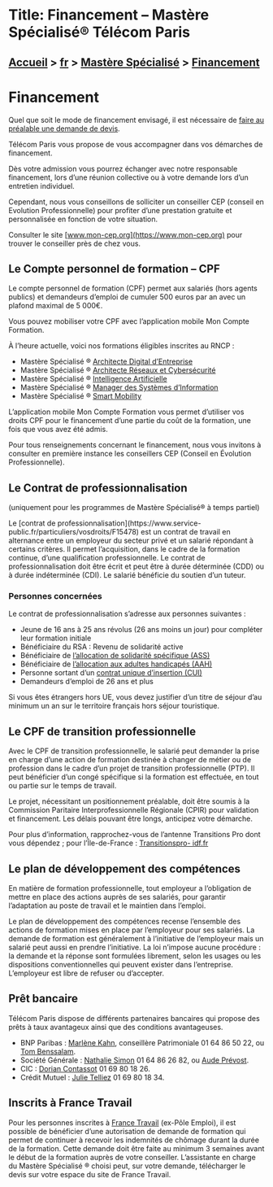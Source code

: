# Title: Financement – Mastère Spécialisé® Télécom Paris

## [Accueil](https://www.telecom-paris.fr "https://www.telecom-paris.fr") > [fr](https://www.telecom-paris.fr/fr "fr") > [Mastère Spécialisé](https://www.telecom-paris.fr/fr/masteres-specialises "Mastère Spécialisé") > [Financement](https://www.telecom-paris.fr/fr/masteres-specialises/financement)

[](https://www.telecom-paris.fr/fr/accueil)

# Financement

Quel que soit le mode de financement envisagé, il est nécessaire de [faire au
préalable une demande de devis](mailto:masteres@telecom-paris.fr).

Télécom Paris vous propose de vous accompagner dans vos démarches de
financement.

Dès votre admission vous pourrez échanger avec notre responsable financement,
lors d’une réunion collective ou à votre demande lors d’un entretien
individuel.

Cependant, nous vous conseillons de solliciter un conseiller CEP (conseil en
Evolution Professionnelle) pour profiter d’une prestation gratuite et
personnalisée en fonction de votre situation.

Consulter le site [www.mon-cep.org](https://www.mon-cep.org) pour trouver le
conseiller près de chez vous.

## Le Compte personnel de formation – CPF

Le compte personnel de formation (CPF) permet aux salariés (hors agents
publics) et demandeurs d’emploi de cumuler 500 euros par an avec un plafond
maximal de 5 000€.

Vous pouvez mobiliser votre CPF avec l’application mobile Mon Compte
Formation.

À l’heure actuelle, voici nos formations éligibles inscrites au RNCP :

  * Mastère Spécialisé ® [Architecte Digital d’Entreprise](https://www.telecom-paris.fr/fr/masteres-specialises/formation-architecte-digital-entreprise)
  * Mastère Spécialisé ® [Architecte Réseaux et Cybersécurité](https://www.telecom-paris.fr/fr/masteres-specialises/tous-les-ms/architecte-reseaux-cybersecurite)
  * Mastère Spécialisé ® [Intelligence Artificielle ](https://www.telecom-paris.fr/fr/masteres-specialises/formation-intelligence-artificielle)
  * Mastère Spécialisé ® [Manager des Systèmes d’Information](https://www.telecom-paris.fr/fr/masteres-specialises/tous-les-ms/management-systemes-information-reseaux)
  * Mastère Spécialisé ® [Smart Mobility](https://www.telecom-paris.fr/smart-mobility)

L’application mobile Mon Compte Formation vous permet d’utiliser vos droits
CPF pour le financement d’une partie du coût de la formation, une fois que
vous avez été admis.

Pour tous renseignements concernant le financement, nous vous invitons à
consulter en première instance les conseillers CEP (Conseil en Évolution
Professionnelle).

## Le Contrat de professionnalisation

(uniquement pour les programmes de Mastère Spécialisé® à temps partiel)

Le [contrat de professionnalisation](https://www.service-
public.fr/particuliers/vosdroits/F15478) est un contrat de travail en
alternance entre un employeur du secteur privé et un salarié répondant à
certains critères. Il permet l’acquisition, dans le cadre de la formation
continue, d’une qualification professionnelle. Le contrat de
professionnalisation doit être écrit et peut être à durée déterminée (CDD) ou
à durée indéterminée (CDI). Le salarié bénéficie du soutien d’un tuteur.

### Personnes concernées

Le contrat de professionnalisation s’adresse aux personnes suivantes :

  * Jeune de 16 ans à 25 ans révolus (26 ans moins un jour) pour compléter leur formation initiale
  * Bénéficiaire du RSA : Revenu de solidarité active
  * Bénéficiaire de [l’allocation de solidarité spécifique (ASS)](https://www.service-public.fr/particuliers/vosdroits/F12484)
  * Bénéficiaire de [l’allocation aux adultes handicapés (AAH)](https://www.service-public.fr/particuliers/vosdroits/F12242)
  * Personne sortant d’un [contrat unique d’insertion (CUI)](https://www.service-public.fr/particuliers/vosdroits/F21006)
  * Demandeurs d’emploi de 26 ans et plus

Si vous êtes étrangers hors UE, vous devez justifier d’un titre de séjour d’au
minimum un an sur le territoire français hors séjour touristique.

## Le CPF de transition professionnelle

Avec le CPF de transition professionnelle, le salarié peut demander la prise
en charge d’une action de formation destinée à changer de métier ou de
profession dans le cadre d’un projet de transition professionnelle (PTP). Il
peut bénéficier d’un congé spécifique si la formation est effectuée, en tout
ou partie sur le temps de travail.

Le projet, nécessitant un positionnement préalable, doit être soumis à la
Commission Paritaire Interprofessionnelle Régionale (CPIR) pour validation et
financement. Les délais pouvant être longs, anticipez votre démarche.

Pour plus d’information, rapprochez-vous de l’antenne Transitions Pro dont
vous dépendez ; pour l’Île-de-France : [Transitionspro-
idf.fr](https://www.transitionspro-idf.fr/)

## Le plan de développement des compétences

En matière de formation professionnelle, tout employeur a l’obligation de
mettre en place des actions auprès de ses salariés, pour garantir l’adaptation
au poste de travail et le maintien dans l’emploi.

Le plan de développement des compétences recense l’ensemble des actions de
formation mises en place par l’employeur pour ses salariés. La demande de
formation est généralement à l’initiative de l’employeur mais un salarié peut
aussi en prendre l’initiative. La loi n’impose aucune procédure : la demande
et la réponse sont formulées librement, selon les usages ou les dispositions
conventionnelles qui peuvent exister dans l’entreprise. L’employeur est libre
de refuser ou d’accepter.

## Prêt bancaire

Télécom Paris dispose de différents partenaires bancaires qui propose des
prêts à taux avantageux ainsi que des conditions avantageuses.

  * BNP Paribas : [Marlène Kahn](mailto:marlene.kahn@bnpparibas.com), conseillère Patrimoniale 01 64 86 50 22, ou [Tom Benssalam](mailto:tom.bessalam@bnpparibas.com).
  * Société Générale : [Nathalie Simon](mailto:nathalie.b.simon@socgen.com) 01 64 86 26 82, ou [Aude Prévost](mailto:aude.prevost@socgen.com).
  * CIC : [Dorian Contassot](mailto:10632@cic.fr) 01 69 80 18 26.
  * Crédit Mutuel : [Julie Telliez](mailto:julie.telliez@creditmutuel.fr) 01 69 80 18 34.

## Inscrits à France Travail

Pour les personnes inscrites à [France Travail](https://www.francetravail.fr)
(ex-Pôle Emploi), il est possible de bénéficier d’une autorisation de demande
de formation qui permet de continuer à recevoir les indemnités de chômage
durant la durée de la formation. Cette demande doit être faite au minimum 3
semaines avant le début de la formation auprès de votre conseiller.
L’assistante en charge du Mastère Spécialisé ® choisi peut, sur votre demande,
télécharger le devis sur votre espace du site de France Travail.

